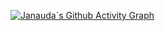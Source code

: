 [![Janauda`s Github Activity Graph](https://github-readme-activity-graph.vercel.app/graph?username=januda-codimite&theme=github-compact)](https://github.com/januda-codimite)

